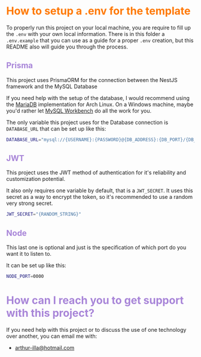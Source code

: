 # <span style="color: #FF7900"> How to setup a .env for the template</span>

To properly run this project on your local machine, you are require to fill up the `.env` with your own local information.
There is in this folder a `.env.example` that you can use as a guide for a proper `.env` creation, but this README also will guide you through the process.

## <span style="color: #A885D8">Prisma

This project uses PrismaORM for the connection between the NestJS framework and the MySQL Database

If you need help with the setup of the database, I would recommend using the [MariaDB](https://wiki.archlinux.org/title/MariaDB) implementation for Arch Linux. On a Windows machine, maybe you'd rather let [MySQL Workbench](https://www.mysql.com/products/workbench/) do all the work for you.

The only variable this project uses for the Database connection is `DATABASE_URL` that can be set up like this:

```sh
DATABASE_URL="mysql://{USERNAME}:{PASSWORD}@{DB_ADDRESS}:{DB_PORT}/{DB_NAME}"
```

## <span style="color: #A885D8">JWT

This project uses the JWT method of authentication for it's reliability and customization potential.

It also only requires one variable by default, that is a `JWT_SECRET`. It uses this secret as a way to encrypt the token, so it's recommended to use a random very strong secret.

```sh
JWT_SECRET="{RANDOM_STRING}"
```

## <span style="color: #A885D8">Node

This last one is optional and just is the specification of which port do you want it to listen to.

It can be set up like this:

```sh
NODE_PORT=0000
```

# <span style="color: #A885D8">How can I reach you to get support with this project?

If you need help with this project or to discuss the use of one technology over another, you can email me with:

- arthur-illa@hotmail.com

